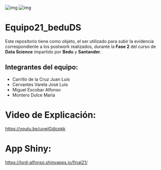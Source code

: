 ![img](https://encrypted-tbn0.gstatic.com/images?q=tbn:ANd9GcQ0Rn7E1rCIZY9Yak4UZoA0hiNM4n0xLKZXbQ&usqp=CAU) ![img](https://encrypted-tbn0.gstatic.com/images?q=tbn:ANd9GcQSR7ctjl2SNoJ75wmNwRxXuI83QC8SYvcNVg&usqp=CAU) 

# Equipo21_beduDS

Este repositorio tiene como objeto, el ser utilizado para subir la evidencia correspondiente a los postwork realizados, durante la **Fase 2** del curso de **Data Science** impartido por **Bedu** y **Santander**.

## Integrantes del equipo:
* Carrillo de la Cruz Juan Luis
* Cervantes Varela José Luis
* Miguel Escobar Alfonso 
* Montero Dulce  María 

# Video de Explicación:
https://youtu.be/uvwlGdjcpkk

# App Shiny:
https://lord-alfonso.shinyapps.io/final21/


